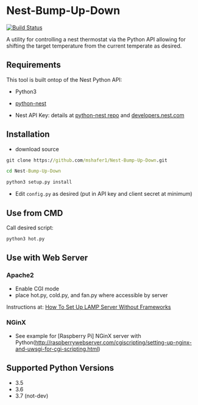 # Nest-Bump-Up-Down

[![Build Status](https://travis-ci.org/mshafer1/Nest-Bump-Up-Down.svg?branch=master)](https://travis-ci.org/mshafer1/Nest-Bump-Up-Down)

A utility for controlling a nest thermostat via the Python API allowing for shifting the target temperature from the current temperate as desired.

  

## Requirements

This tool is built ontop of the Nest Python API:

  
* Python3
*  [python-nest](https://github.com/nestlabs/nest-python)

* Nest API Key: details at [python-nest repo](https://github.com/nestlabs/nest-python) and [developers.nest.com](https://developers.nest.com/guides/get-started)

  

## Installation

  

*  download source
 ```cmd
 git clone https://github.com/mshafer1/Nest-Bump-Up-Down.git

cd Nest-Bump-Up-Down

python3 setup.py install

```

* Edit `config.py` as desired (put in API key and client secret at minimum)

## Use  from CMD
Call desired script:

```cmd
python3 hot.py
```


## Use with Web Server

### Apache2

* Enable CGI mode
* place hot.py, cold.py, and fan.py where accessible by server

Instructions at: [How To Set Up LAMP Server Without Frameworks](https://www.digitalocean.com/community/tutorials/how-to-set-up-an-apache-mysql-and-python-lamp-server-without-frameworks-on-ubuntu-14-04)

 

### NGinX

* See example for [Raspberry Pi] NGinX server with Python(http://raspberrywebserver.com/cgiscripting/setting-up-nginx-and-uwsgi-for-cgi-scripting.html)

## Supported Python Versions
* 3.5
* 3.6
* 3.7 (not-dev)